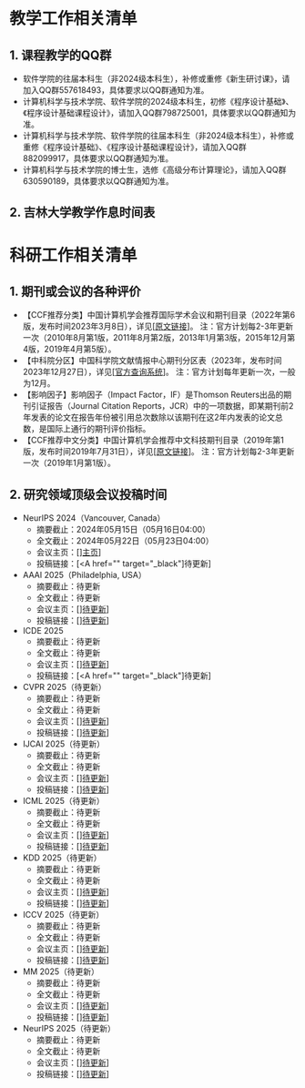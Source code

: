 # 教学工作相关清单

## 1. 课程教学的QQ群
+ 软件学院的往届本科生（非2024级本科生），补修或重修《新生研讨课》，请加入QQ群557618493，具体要求以QQ群通知为准。
+ 计算机科学与技术学院、软件学院的2024级本科生，初修《程序设计基础》、《程序设计基础课程设计》，请加入QQ群798725001，具体要求以QQ群通知为准。
+ 计算机科学与技术学院、软件学院的往届本科生（非2024级本科生），补修或重修《程序设计基础》、《程序设计基础课程设计》，请加入QQ群882099917，具体要求以QQ群通知为准。
+ 计算机科学与技术学院的博士生，选修《高级分布计算理论》，请加入QQ群630590189，具体要求以QQ群通知为准。

## 2. 吉林大学教学作息时间表


# 科研工作相关清单

## 1. 期刊或会议的各种评价
+ 【CCF推荐分类】中国计算机学会推荐国际学术会议和期刊目录（2022年第6版，发布时间2023年3月8日），详见[<A href="https://www.ccf.org.cn/Academic_Evaluation/By_category/" target="_black">原文链接</A>]。
注：官方计划每2-3年更新一次（2010年8月第1版，2011年8月第2版，2013年1月第3版，2015年12月第4版，2019年4月第5版）。
+ 【中科院分区】中国科学院文献情报中心期刊分区表（2023年，发布时间2023年12月27日），详见[<A href="https://www.fenqubiao.com/" target="_black">官方查询系统</A>]。
注：官方计划每年更新一次，一般为12月。
+ 【影响因子】影响因子（Impact Factor，IF）是Thomson Reuters出品的期刊引证报告（Journal Citation Reports，JCR）中的一项数据，即某期刊前2年发表的论文在报告年份被引用总次数除以该期刊在这2年内发表的论文总数，是国际上通行的期刊评价指标。
+ 【CCF推荐中文分类】中国计算机学会推荐中文科技期刊目录（2019年第1版，发布时间2019年7月31日），详见[<A href="https://www.ccf.org.cn/Focus/2019-07-31/667609.shtml" target="_black">原文链接</A>]。
注：官方计划每2-3年更新一次（2019年1月第1版）。

## 2. 研究领域顶级会议投稿时间
+ NeurIPS 2024（Vancouver, Canada）
  + 摘要截止：2024年05月15日（05月16日04:00）
  + 全文截止：2024年05月22日（05月23日04:00）
  + 会议主页：[<A href="neurips.cc/Conferences/2024" target="_black">]主页</A>]
  + 投稿链接：[<A href="" target="_black"]待更新</A>]
+ AAAI 2025（Philadelphia, USA）
  + 摘要截止：待更新
  + 全文截止：待更新
  + 会议主页：[<A href="" target="_black">]待更新</A>]
  + 投稿链接：[<A href="" target="_black">]待更新</A>]
+ ICDE 2025
  + 摘要截止：待更新
  + 全文截止：待更新
  + 会议主页：[<A href="" target="_black">]待更新</A>]
  + 投稿链接：[<A href="" target="_black"]待更新</A>]
+ CVPR 2025（待更新）
  + 摘要截止：待更新
  + 全文截止：待更新
  + 会议主页：[<A href="" target="_black">]待更新</A>]
  + 投稿链接：[<A href="" target="_black">]待更新</A>]
+ IJCAI 2025（待更新）
  + 摘要截止：待更新
  + 全文截止：待更新
  + 会议主页：[<A href="" target="_black">]待更新</A>]
  + 投稿链接：[<A href="" target="_black">]待更新</A>]
+ ICML 2025（待更新）
  + 摘要截止：待更新
  + 全文截止：待更新
  + 会议主页：[<A href="" target="_black">]待更新</A>]
  + 投稿链接：[<A href="" target="_black">]待更新</A>]
+ KDD 2025（待更新）
  + 摘要截止：待更新
  + 全文截止：待更新
  + 会议主页：[<A href="" target="_black">]待更新</A>]
  + 投稿链接：[<A href="" target="_black">]待更新</A>]
+ ICCV 2025（待更新）
  + 摘要截止：待更新
  + 全文截止：待更新
  + 会议主页：[<A href="" target="_black">]待更新</A>]
  + 投稿链接：[<A href="" target="_black">]待更新</A>]
+ MM 2025（待更新）
  + 摘要截止：待更新
  + 全文截止：待更新
  + 会议主页：[<A href="" target="_black">]待更新</A>]
  + 投稿链接：[<A href="" target="_black">]待更新</A>]
+ NeurIPS 2025（待更新）
  + 摘要截止：待更新
  + 全文截止：待更新
  + 会议主页：[<A href="" target="_black">]待更新</A>]
  + 投稿链接：[<A href="" target="_black">]待更新</A>]
